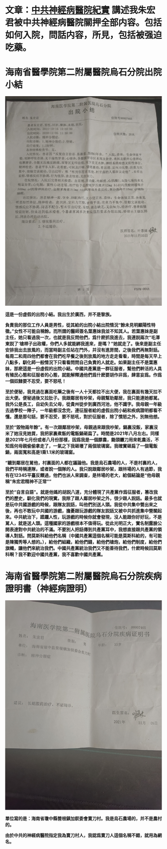 
# 文章：[中共神經病醫院紀實](https://github.com/maidaoren/obj/blob/main/%E7%9C%9F%E5%AF%A6%E8%AC%9B%E8%BF%B0%E4%B8%AD%E5%85%B1%E7%A5%9E%E7%B6%93%E7%97%85%E9%86%AB%E9%99%A2%E7%84%A1%E7%B7%A3%E7%84%A1%E6%95%85%E9%97%9C%E6%8A%BC%E6%9C%B1%E5%AE%8F%E5%90%9B/%E4%B8%AD%E5%9C%8B%E7%B2%BE%E7%A5%9E%E7%97%85%E9%86%AB%E9%99%A2%E7%9C%9F%E5%AF%A6%E7%B6%93%E6%AD%B7%EF%BC%8C%E5%8C%85%E6%8B%AC%E5%B0%8D%E8%A9%B1.md) 講述我朱宏君被中共神經病醫院關押全部内容。包括如何入院，問話内容，所見，包括被强迫吃藥。




# 海南省醫學院第二附屬醫院烏石分院出院小結 
<img src="https://github.com/maidaoren/obj/blob/main/%E7%9C%9F%E5%AF%A6%E8%AC%9B%E8%BF%B0%E4%B8%AD%E5%85%B1%E7%A5%9E%E7%B6%93%E7%97%85%E9%86%AB%E9%99%A2%E7%84%A1%E7%B7%A3%E7%84%A1%E6%95%85%E9%97%9C%E6%8A%BC%E6%9C%B1%E5%AE%8F%E5%90%9B/%E4%B8%AD%E8%8F%AF%E4%BA%BA%E6%B0%91%E5%85%B1%E5%92%8C%E5%9C%8B%E7%A5%9E%E7%B6%93%E7%97%85%E9%86%AB%E9%99%A2%E7%B5%A6%E7%9A%84%E8%99%9B%E5%81%87%E5%87%BA%E9%99%A2%E5%B0%8F%E7%B5%90.jpg" width="999" alt="假的"/>



**這是一份虛假的出院小結。我出生於廣西，并不是黎族。**

**負責我的那位工作人員是男性，從其給的出院小結出院情況“餘未見明顯陽性特徵。”女性不可能自稱餘。而所謂的醫師簽名葉惠妹我並不知其人。若葉惠妹是副主任，她只看過我一次，也就是我反問他們，爲什麽抓我進去，我連説兩次“毛澤東説了‘槍桿子出政權，你們人多就能綁我進來，是嗎？”她就走了。後來是副主任安排我出去放風的，而當時副主任站在門外，并沒有進房間，之後我們再無對話。每周二和周四他們都會在我們吃早餐之後到放風的地方走走看看，時間是每天早上八點多，馴化師一般情況下只看看問問自己負責的人就走。如果副主任不是葉惠妹，那麽這是一份虛假的出院小結。中國共產黨是一群征服者，幫他們幹活的人具有殖民心態和征服者的心態，就能解釋通他們爲什麽要胡作非爲，肆意妄爲。作爲一個奴隸要不忍受，要不怒吼！**

**至於便秘，我見過在裏面吃藥之後有一人十天都拉不出大便，我在裏面有幾天拉不出大便。便秘過後又拉肚子。我跟鄰居有吵架，母親幫助鄰居，我只能連她都駡。我外公是長工，自幼失去父母，從貴州徒步到廣西河池，他不識字。我母親一年級去過學校一陣子，一年級都沒念完，連征服者給的虛假出院小結和疾病證明都看不懂。還是那句話，要不忍受，要不怒吼，對於征服者，除了憤怒之外，別無他想。**

**至於“毀物兩年餘”。有一次跟鄰居吵架，母親過來跟我吵架，鍋裏沒飯，家裏沒米了她沒見她買，我把家裏煮飯的電飯鍋砸扁了。時間是2021年八月左右。同樣是2021年七月份或者八月份那樣，因爲我是一個膠農，鋤頭鐮刀用來乾農活，不知爲何母親偷偷拿走了，一氣之下我砸壞了兩個玻璃窗。我確實砸扁了一個電飯鍋，兩面寬和高是1乘1.1米的玻璃窗。**

**“聽到鄰居在駡他，村裏面的人都在議論他。我是烏石農場的人，不是村裏的人，我們平時稱連隊，或者說一個隊的人。我只說跟鄰居吵架，跟林場的人有過節，我有在12345平臺反饋過，他們也派人來調查，是林場的老大，給個結論是“他母親稱”朱宏君精神不正常””**

**至於“自言自語”。就是他媽的胡説八道，充分體現了共產黨作爲征服者，篡改我們的歷史，馴化我們的現實。我除了跟人鄰居吵架之外，很少跟人説話。最多也就是玩中共國游戲的時候，跟隊友説話，叫他們別送人頭。我從中共集中營出來之後，再也不敢玩中共國的游戲，擔憂跟玩游戲的隊友説話又被中共抓進集中營關起來。中共統治下，蹂躪人性，玩游戲的時候你就會發現，沒人能跟你好好玩，不是駡人，就是送人頭。這種國家的游戲根本不值得玩。從此光明正大，實名制露臉公開表達對中共統治的不滿。不要別人把話傳到共產黨耳中，我想直接跟共產黨的領導人對話。問莫斯科給他們名稱（中國共產黨這個名稱可能是莫斯科給的，有可能是陳獨秀等人想的。），給他們組織，給他們錢，給他們槍炮，給他們制度，給他們旗幟，讓他們來統治我們。中國共產黨統治我們又不能善待我們，什麽時候回莫斯科啊？我不歡迎中國共產黨，我不喜歡中國共產黨。**


# 海南省醫學院第二附屬醫院烏石分院疾病證明書（神經病證明）

<img src="https://github.com/maidaoren/obj/blob/main/%E7%9C%9F%E5%AF%A6%E8%AC%9B%E8%BF%B0%E4%B8%AD%E5%85%B1%E7%A5%9E%E7%B6%93%E7%97%85%E9%86%AB%E9%99%A2%E7%84%A1%E7%B7%A3%E7%84%A1%E6%95%85%E9%97%9C%E6%8A%BC%E6%9C%B1%E5%AE%8F%E5%90%9B/%E4%B8%AD%E5%85%B1%E7%A5%9E%E7%B6%93%E7%97%85%E9%86%AB%E9%99%A2%E7%B5%A6%E7%9A%84%E8%99%9B%E5%81%87%E7%96%BE%E7%97%85%E8%AD%89%E6%98%8E%E6%9B%B8.jpg" width="999" alt="假的"/>


**單位寫的是：海南省瓊中縣營根鎮加釵委會賣刀村。我是烏石農場的，并不是農村的。**

**由於中共的神經病醫院指定我為賣刀村人，我認爲賣刀人這個名稱不錯，就用為網名。**



